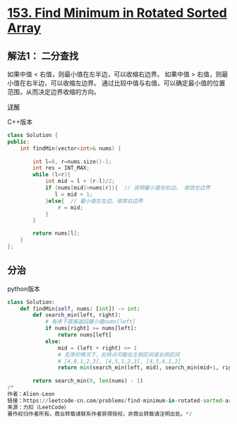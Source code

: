 # [153. Find Minimum in Rotated Sorted Array](https://leetcode-cn.com/problems/find-minimum-in-rotated-sorted-array/)

## 解法1： 二分查找

如果中值 < 右值，则最小值在左半边，可以收缩右边界。
如果中值 > 右值，则最小值在右半边，可以收缩左边界。
通过比较中值与右值，可以确定最小值的位置范围，从而决定边界收缩的方向。

[详解](https://leetcode-cn.com/problems/find-minimum-in-rotated-sorted-array/solution/er-fen-cha-zhao-wei-shi-yao-zuo-you-bu-dui-cheng-z/)

C++版本

```c++
class Solution {
public:
    int findMin(vector<int>& nums) {
        
        int l=0, r=nums.size()-1;
        int res = INT_MAX;
        while (l<r){
            int mid = l + (r-l)/2;
            if (nums[mid]>nums[r]){  // 说明最小值在右边， 收敛左边界
               l = mid + 1; 
            }else{  // 最小值在左边，收敛右边界
                r = mid;
            }
        }

        return nums[l];
    }
};
```

## 分治

python版本

```python
class Solution:
    def findMin(self, nums: [int]) -> int:
        def search_min(left, right):
            # 有序下直接返回最小值nums[left]
            if nums[right] >= nums[left]:
                return nums[left]
            else:
                mid = (left + right) >> 1
                # 无序的情况下，反转点可能在左侧区间或右侧区间
                # [4,0,1,2,3], [4,5,1,2,3], [4,5,6,1,2]
                return min(search_min(left, mid), search_min(mid+1, right))
        
        return search_min(0, len(nums) - 1)
/*
作者：Alien-Leon
链接：https://leetcode-cn.com/problems/find-minimum-in-rotated-sorted-array/solution/lan-ren-di-gui-yu-er-fen-sou-suo-by-user5707f/
来源：力扣（LeetCode）
著作权归作者所有。商业转载请联系作者获得授权，非商业转载请注明出处。*/
```

